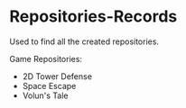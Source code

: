# Repositories-Records
Used to find all the created repositories.

Game Repositories: <br />
  - 2D Tower Defense <br />
  - Space Escape <br />
  - Volun's Tale <br />
